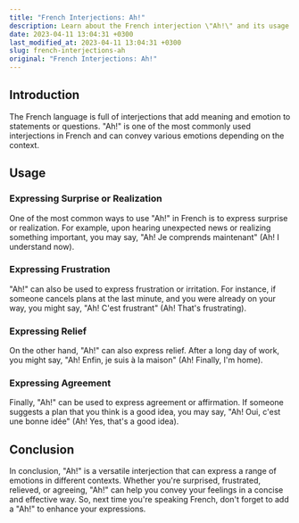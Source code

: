 ```yaml
---
title: "French Interjections: Ah!"
description: Learn about the French interjection \"Ah!\" and its usage in different contexts.
date: 2023-04-11 13:04:31 +0300
last_modified_at: 2023-04-11 13:04:31 +0300
slug: french-interjections-ah
original: "French Interjections: Ah!"
---
```

## Introduction

The French language is full of interjections that add meaning and emotion to statements or questions. "Ah!" is one of the most commonly used interjections in French and can convey various emotions depending on the context.

## Usage

### Expressing Surprise or Realization

One of the most common ways to use "Ah!" in French is to express surprise or realization. For example, upon hearing unexpected news or realizing something important, you may say, "Ah! Je comprends maintenant" (Ah! I understand now).

### Expressing Frustration

"Ah!" can also be used to express frustration or irritation. For instance, if someone cancels plans at the last minute, and you were already on your way, you might say, "Ah! C'est frustrant" (Ah! That's frustrating).

### Expressing Relief

On the other hand, "Ah!" can also express relief. After a long day of work, you might say, "Ah! Enfin, je suis à la maison" (Ah! Finally, I'm home).

### Expressing Agreement

Finally, "Ah!" can be used to express agreement or affirmation. If someone suggests a plan that you think is a good idea, you may say, "Ah! Oui, c'est une bonne idée" (Ah! Yes, that's a good idea).

## Conclusion

In conclusion, "Ah!" is a versatile interjection that can express a range of emotions in different contexts. Whether you're surprised, frustrated, relieved, or agreeing, "Ah!" can help you convey your feelings in a concise and effective way. So, next time you're speaking French, don't forget to add a "Ah!" to enhance your expressions.